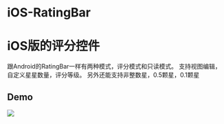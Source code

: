 # iOS-RatingBar
iOS版的评分控件
===========================
跟Android的RatingBar一样有两种模式，评分模式和只读模式。
支持视图编辑，自定义星星数量，评分等级。
另外还能支持非整数星，0.5颗星，0.1颗星

## Demo

![](http://ww3.sinaimg.cn/mw690/610dc034jw1egzor66ojdg20950fknpe.gif)
